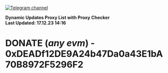 [![Telegram channel](https://img.shields.io/endpoint?url=https://runkit.io/damiankrawczyk/telegram-badge/branches/master?url=https://t.me/n4z4v0d)](https://t.me/n4z4v0d) 

**Dynamic Updates Proxy List with Proxy Checker**  
**Last Updated: 17.12.23 14:16**

# DONATE (_any evm_) - 0xDEADf12DE9A24b47Da0a43E1bA70B8972F5296F2
